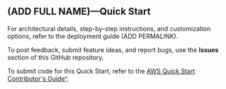## (ADD FULL NAME)—Quick Start

For architectural details, step-by-step instructions, and customization options, refer to the deployment guide (ADD PERMALINK).

To post feedback, submit feature ideas, and report bugs, use the **Issues** section of this GitHub repository. 

To submit code for this Quick Start, refer to the [AWS Quick Start Contributor's Guide^](https://aws-quickstart.github.io/).